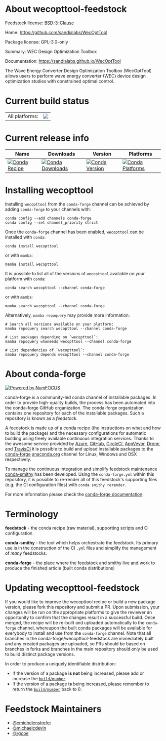 About wecopttool-feedstock
==========================

Feedstock license: [BSD-3-Clause](https://github.com/conda-forge/wecopttool-feedstock/blob/main/LICENSE.txt)

Home: https://github.com/sandialabs/WecOptTool

Package license: GPL-3.0-only

Summary: WEC Design Optimization Toolbox

Documentation: https://sandialabs.github.io/WecOptTool

The Wave Energy Converter Design Optimization Toolbox (WecOptTool)
allows users to perform wave energy converter (WEC) device design
optimization studies with constrained optimal control.


Current build status
====================


<table><tr><td>All platforms:</td>
    <td>
      <a href="https://dev.azure.com/conda-forge/feedstock-builds/_build/latest?definitionId=18002&branchName=main">
        <img src="https://dev.azure.com/conda-forge/feedstock-builds/_apis/build/status/wecopttool-feedstock?branchName=main">
      </a>
    </td>
  </tr>
</table>

Current release info
====================

| Name | Downloads | Version | Platforms |
| --- | --- | --- | --- |
| [![Conda Recipe](https://img.shields.io/badge/recipe-wecopttool-green.svg)](https://anaconda.org/conda-forge/wecopttool) | [![Conda Downloads](https://img.shields.io/conda/dn/conda-forge/wecopttool.svg)](https://anaconda.org/conda-forge/wecopttool) | [![Conda Version](https://img.shields.io/conda/vn/conda-forge/wecopttool.svg)](https://anaconda.org/conda-forge/wecopttool) | [![Conda Platforms](https://img.shields.io/conda/pn/conda-forge/wecopttool.svg)](https://anaconda.org/conda-forge/wecopttool) |

Installing wecopttool
=====================

Installing `wecopttool` from the `conda-forge` channel can be achieved by adding `conda-forge` to your channels with:

```
conda config --add channels conda-forge
conda config --set channel_priority strict
```

Once the `conda-forge` channel has been enabled, `wecopttool` can be installed with `conda`:

```
conda install wecopttool
```

or with `mamba`:

```
mamba install wecopttool
```

It is possible to list all of the versions of `wecopttool` available on your platform with `conda`:

```
conda search wecopttool --channel conda-forge
```

or with `mamba`:

```
mamba search wecopttool --channel conda-forge
```

Alternatively, `mamba repoquery` may provide more information:

```
# Search all versions available on your platform:
mamba repoquery search wecopttool --channel conda-forge

# List packages depending on `wecopttool`:
mamba repoquery whoneeds wecopttool --channel conda-forge

# List dependencies of `wecopttool`:
mamba repoquery depends wecopttool --channel conda-forge
```


About conda-forge
=================

[![Powered by
NumFOCUS](https://img.shields.io/badge/powered%20by-NumFOCUS-orange.svg?style=flat&colorA=E1523D&colorB=007D8A)](https://numfocus.org)

conda-forge is a community-led conda channel of installable packages.
In order to provide high-quality builds, the process has been automated into the
conda-forge GitHub organization. The conda-forge organization contains one repository
for each of the installable packages. Such a repository is known as a *feedstock*.

A feedstock is made up of a conda recipe (the instructions on what and how to build
the package) and the necessary configurations for automatic building using freely
available continuous integration services. Thanks to the awesome service provided by
[Azure](https://azure.microsoft.com/en-us/services/devops/), [GitHub](https://github.com/),
[CircleCI](https://circleci.com/), [AppVeyor](https://www.appveyor.com/),
[Drone](https://cloud.drone.io/welcome), and [TravisCI](https://travis-ci.com/)
it is possible to build and upload installable packages to the
[conda-forge](https://anaconda.org/conda-forge) [anaconda.org](https://anaconda.org/)
channel for Linux, Windows and OSX respectively.

To manage the continuous integration and simplify feedstock maintenance
[conda-smithy](https://github.com/conda-forge/conda-smithy) has been developed.
Using the ``conda-forge.yml`` within this repository, it is possible to re-render all of
this feedstock's supporting files (e.g. the CI configuration files) with ``conda smithy rerender``.

For more information please check the [conda-forge documentation](https://conda-forge.org/docs/).

Terminology
===========

**feedstock** - the conda recipe (raw material), supporting scripts and CI configuration.

**conda-smithy** - the tool which helps orchestrate the feedstock.
                   Its primary use is in the construction of the CI ``.yml`` files
                   and simplify the management of *many* feedstocks.

**conda-forge** - the place where the feedstock and smithy live and work to
                  produce the finished article (built conda distributions)


Updating wecopttool-feedstock
=============================

If you would like to improve the wecopttool recipe or build a new
package version, please fork this repository and submit a PR. Upon submission,
your changes will be run on the appropriate platforms to give the reviewer an
opportunity to confirm that the changes result in a successful build. Once
merged, the recipe will be re-built and uploaded automatically to the
`conda-forge` channel, whereupon the built conda packages will be available for
everybody to install and use from the `conda-forge` channel.
Note that all branches in the conda-forge/wecopttool-feedstock are
immediately built and any created packages are uploaded, so PRs should be based
on branches in forks and branches in the main repository should only be used to
build distinct package versions.

In order to produce a uniquely identifiable distribution:
 * If the version of a package **is not** being increased, please add or increase
   the [``build/number``](https://docs.conda.io/projects/conda-build/en/latest/resources/define-metadata.html#build-number-and-string).
 * If the version of a package **is** being increased, please remember to return
   the [``build/number``](https://docs.conda.io/projects/conda-build/en/latest/resources/define-metadata.html#build-number-and-string)
   back to 0.

Feedstock Maintainers
=====================

* [@cmichelenstrofer](https://github.com/cmichelenstrofer/)
* [@michaelcdevin](https://github.com/michaelcdevin/)
* [@rgcoe](https://github.com/rgcoe/)

